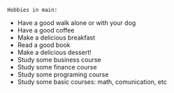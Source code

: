 	Hobbies in main:
- Have a good walk alone or with your dog
- Have a good coffee
- Make a delicious breakfast
- Read a good book
- Make a delicious dessert!
- Study some business course
- Study some finance course
- Study some programing course
- Study some basic courses: math, comunication, etc
